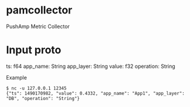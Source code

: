# pamcollector
PushAmp Metric Collector

Input proto
===========

ts: f64
app_name: String
app_layer: String
value: f32
operation: String

Example 
    
    $ nc -u 127.0.0.1 12345
    {"ts": 1490170982, "value": 0.4332, "app_name": "App1", "app_layer": "DB", "operation": "String"}